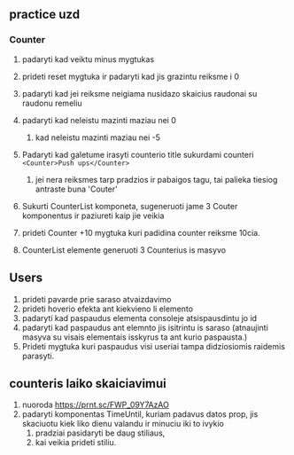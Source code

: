 ## practice uzd

### Counter

1. padaryti kad veiktu minus mygtukas
2. prideti reset mygtuka ir padaryti kad jis grazintu reiksme i 0
3. padaryti kad jei reiksme neigiama nusidazo skaicius raudonai su raudonu remeliu
4. padaryti kad neleistu mazinti maziau nei 0
   1. kad neleistu mazinti maziau nei -5
5. Padaryti kad galetume irasyti counterio title sukurdami counteri `<Counter>Push ups</Counter>`
   1. jei nera reiksmes tarp pradzios ir pabaigos tagu, tai palieka tiesiog antraste buna 'Couter'
6. Sukurti CounterList komponeta, sugeneruoti jame 3 Couter komponentus ir paziureti kaip jie veikia
7. prideti Counter +10 mygtuka kuri padidina counter reiksme 10cia.

8. CounterList elemente generuoti 3 Counterius is masyvo

## Users

1. prideti pavarde prie saraso atvaizdavimo
2. prideti hoverio efekta ant kiekvieno li elemento
3. padaryti kad paspaudus elementa consoleje atsispausdintu jo id
4. padaryti kad paspaudus ant elemnto jis isitrintu is saraso (atnaujinti masyva su visais elementais isskyrus ta ant kurio paspausta.)
5. Prideti mygtuka kuri paspaudus visi useriai tampa didziosiomis raidemis parasyti.

## counteris laiko skaiciavimui

1. nuoroda https://prnt.sc/FWP_09Y7AzAO
2. padaryti komponentas TimeUntil, kuriam padavus datos prop, jis skaciuotu kiek liko dienu valandu ir minuciu iki to ivykio
   1. pradziai pasidaryti be daug stiliaus, 
   2. kai veikia prideti stiliu.